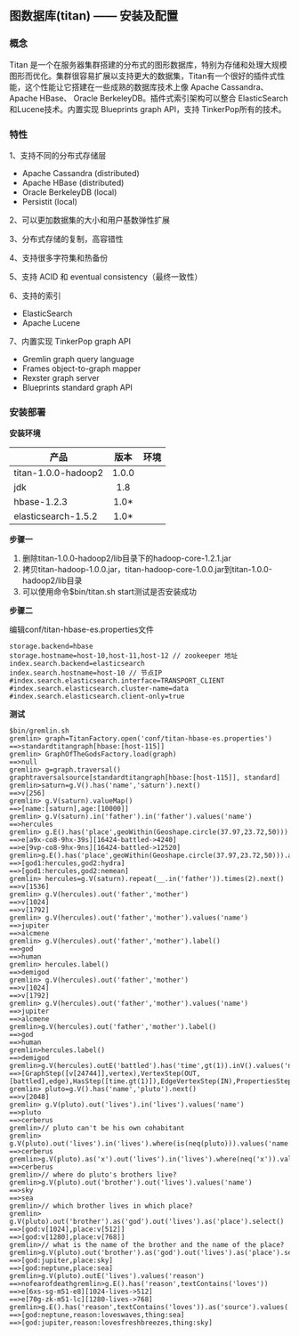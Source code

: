 ## 图数据库(titan) —— 安装及配置

### 概念

Titan 是一个在服务器集群搭建的分布式的图形数据库，特别为存储和处理大规模图形而优化。集群很容易扩展以支持更大的数据集，Titan有一个很好的插件式性能，这个性能让它搭建在一些成熟的数据库技术上像 Apache Cassandra、Apache HBase、 Oracle BerkeleyDB。插件式索引架构可以整合 ElasticSearch 和Lucene技术。内置实现 Blueprints  graph API，支持 TinkerPop所有的技术。

### 特性
1、支持不同的分布式存储层
- Apache Cassandra (distributed)
- Apache HBase (distributed)
- Oracle BerkeleyDB (local)
- Persistit (local)

2、可以更加数据集的大小和用户基数弹性扩展

3、分布式存储的复制，高容错性

4、支持很多字符集和热备份

5、支持 ACID 和 eventual consistency（最终一致性）

6、支持的索引

 - ElasticSearch
 - Apache Lucene
 
7、内置实现 TinkerPop graph API

 - Gremlin graph query language
 - Frames object-to-graph mapper
 - Rexster graph server
 - Blueprints standard graph API

### 安装部署

**安装环境**

| 产品 | 版本 | 环境 
| - | :-: | -: 
| titan-1.0.0-hadoop2 | 1.0.0|
| jdk | 1.8 |
| hbase-1.2.3 | 1.0* |
| elasticsearch-1.5.2 | 1.0* |

**步骤一**

1) 删除titan-1.0.0-hadoop2/lib目录下的hadoop-core-1.2.1.jar
2) 拷贝titan-hadoop-1.0.0.jar，titan-hadoop-core-1.0.0.jar到titan-1.0.0-hadoop2/lib目录
3) 可以使用命令$bin/titan.sh start测试是否安装成功

**步骤二**

编辑conf/titan-hbase-es.properties文件
```
storage.backend=hbase  
storage.hostname=host-10,host-11,host-12 // zookeeper 地址
index.search.backend=elasticsearch  
index.search.hostname=host-10 // 节点IP 
#index.search.elasticsearch.interface=TRANSPORT_CLIENT   
#index.search.elasticsearch.cluster-name=data  
#index.search.elasticsearch.client-only=true  

```

**测试**

```
$bin/gremlin.sh  
gremlin> graph=TitanFactory.open('conf/titan-hbase-es.properties')  
==>standardtitangraph[hbase:[host-115]]  
gremlin> GraphOfTheGodsFactory.load(graph)  
==>null  
gremlin> g=graph.traversal()  
graphtraversalsource[standardtitangraph[hbase:[host-115]], standard]  
gremlin>saturn=g.V().has('name','saturn').next()  
==>v[256]
gremlin> g.V(saturn).valueMap()  
==>[name:[saturn],age:[10000]]  
gremlin> g.V(saturn).in('father').in('father').values('name')  
==>hercules  
gremlin> g.E().has('place',geoWithin(Geoshape.circle(37.97,23.72,50)))  
==>e[a9x-co8-9hx-39s][16424-battled->4240]  
==>e[9vp-co8-9hx-9ns][16424-battled->12520]  
gremlin>g.E().has('place',geoWithin(Geoshape.circle(37.97,23.72,50))).as('source').inV().as('god2').select('source').outV().as('god1').select('god1','god2').by('name')  
==>[god1:hercules,god2:hydra]  
==>[god1:hercules,god2:nemean]  
gremlin> hercules=g.V(saturn).repeat(__.in('father')).times(2).next()  
==>v[1536]  
gremlin> g.V(hercules).out('father','mother')  
==>v[1024]  
==>v[1792]  
gremlin> g.V(hercules).out('father','mother').values('name')  
==>jupiter  
==>alcmene  
gremlin> g.V(hercules).out('father','mother').label()  
==>god  
==>human  
gremlin> hercules.label()  
==>demigod  
gremlin> g.V(hercules).out('father','mother')  
==>v[1024]  
==>v[1792]  
gremlin> g.V(hercules).out('father','mother').values('name')  
==>jupiter  
==>alcmene
gremlin>g.V(hercules).out('father','mother').label()  
==>god  
==>human  
gremlin>hercules.label()  
==>demigod  
gremlin>g.V(hercules).outE('battled').has('time',gt(1)).inV().values('name').toString()
==>[GraphStep([v[24744]],vertex),VertexStep(OUT,[battled],edge),HasStep([time.gt(1)]),EdgeVertexStep(IN),PropertiesStep  
gremlin> pluto=g.V().has('name','pluto').next()  
==>v[2048]  
gremlin> g.V(pluto).out('lives').in('lives').values('name')  
==>pluto  
==>cerberus  
gremlin>// pluto can't be his own cohabitant  
gremlin> g.V(pluto).out('lives').in('lives').where(is(neq(pluto))).values('name')  
==>cerberus
gremlin>g.V(pluto).as('x').out('lives').in('lives').where(neq('x')).values('name')  
==>cerberus  
gremlin>// where do pluto's brothers live?  
gremlin>g.V(pluto).out('brother').out('lives').values('name')  
==>sky  
==>sea  
gremlin>// which brother lives in which place?  
gremlin> g.V(pluto).out('brother').as('god').out('lives').as('place').select()  
==>[god:v[1024],place:v[512]]  
==>[god:v[1280],place:v[768]]  
gremlin>// what is the name of the brother and the name of the place?  
gremlin>g.V(pluto).out('brother').as('god').out('lives').as('place').select().by('name')  
==>[god:jupiter,place:sky]  
==>[god:neptune,place:sea]  
gremlin>g.V(pluto).outE('lives').values('reason')  
==>nofearofdeathgremlin>g.E().has('reason',textContains('loves'))  
==>e[6xs-sg-m51-e8][1024-lives->512]  
==>e[70g-zk-m51-lc][1280-lives->768]  
gremlin>g.E().has('reason',textContains('loves')).as('source').values('reason').as('reason').select('source').outV().values('name').as('god').select('source').inV().values('name').as('thing').select('god','reason','thing')  
==>[god:neptune,reason:loveswaves,thing:sea]  
==>[god:jupiter,reason:lovesfreshbreezes,thing:sky]  

```




